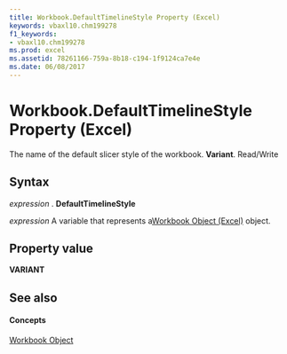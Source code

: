 ```yaml
---
title: Workbook.DefaultTimelineStyle Property (Excel)
keywords: vbaxl10.chm199278
f1_keywords:
- vbaxl10.chm199278
ms.prod: excel
ms.assetid: 78261166-759a-8b18-c194-1f9124ca7e4e
ms.date: 06/08/2017
---
```



# Workbook.DefaultTimelineStyle Property (Excel)

The name of the default slicer style of the workbook. **Variant**. Read/Write


## Syntax

 _expression_ . **DefaultTimelineStyle**

 _expression_ A variable that represents a[Workbook Object (Excel)](workbook-object-excel.md) object.


## Property value

 **VARIANT**


## See also


#### Concepts


[Workbook Object](workbook-object-excel.md)

